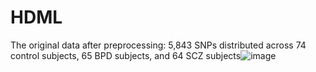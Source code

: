 # HDML
The original data after preprocessing: 5,843 SNPs distributed across 74 control subjects, 65 BPD subjects, and 64 SCZ subjects![image](https://github.com/hank08819/HDML/assets/57578340/ba67cd0b-4b77-4b54-add4-129f843b0fd6)
